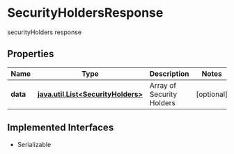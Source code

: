 

# SecurityHoldersResponse

securityHolders response

## Properties

Name | Type | Description | Notes
------------ | ------------- | ------------- | -------------
**data** | [**java.util.List&lt;SecurityHolders&gt;**](SecurityHolders.md) | Array of Security Holders |  [optional]


## Implemented Interfaces

* Serializable



